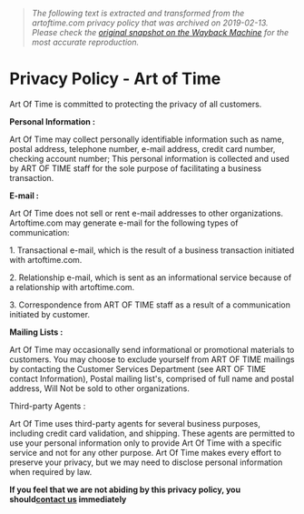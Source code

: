 > *The following text is extracted and transformed from the artoftime.com privacy policy that was archived on 2019-02-13. Please check the [original snapshot on the Wayback Machine](https://web.archive.org/web/20190213091015id_/https%3A//www.artoftime.com/privacy-policy) for the most accurate reproduction.*

# Privacy Policy - Art of Time

Art Of Time is committed to protecting the privacy of all customers.

**Personal Information :**

Art Of Time may collect personally identifiable information such as name, postal address, telephone number, e-mail address, credit card number, checking account number; This personal information is collected and used by ART OF TIME staff for the sole purpose of facilitating a business transaction.

**E-mail :**

Art Of Time does not sell or rent e-mail addresses to other organizations. Artoftime.com may generate e-mail for the following types of communication:

1\. Transactional e-mail, which is the result of a business transaction initiated with artoftime.com.

2\. Relationship e-mail, which is sent as an informational service because of a relationship with artoftime.com.

3\. Correspondence from ART OF TIME staff as a result of a communication initiated by customer.

**Mailing Lists :**

Art Of Time may occasionally send informational or promotional materials to customers. You may choose to exclude yourself from ART OF TIME mailings by contacting the Customer Services Department (see ART OF TIME contact Information), Postal mailing list's, comprised of full name and postal address, Will Not be sold to other organizations.

Third-party Agents :

Art Of Time uses third-party agents for several business purposes, including credit card validation, and shipping. These agents are permitted to use your personal information only to provide Art Of Time with a specific service and not for any other purpose. Art Of Time makes every effort to preserve your privacy, but we may need to disclose personal information when required by law.

 **If you feel that we are not abiding by this privacy policy, you should[contact us](https://web.archive.org/?view=contact) immediately**
